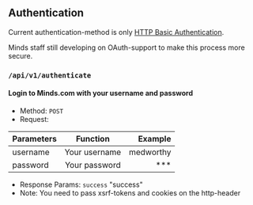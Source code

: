 ## Authentication

Current authentication-method is only [HTTP Basic Authentication](https://developer.mozilla.org/en-US/docs/Web/HTTP/Headers/Authorization).

Minds staff still developing on OAuth-support to make this process more secure.

### `/api/v1/authenticate`
#### Login to Minds.com with your username and password
* Method: `POST`
* Request:

|Parameters|Function|Example|
|---|:---:|---:|
|username|Your username|medworthy|
|password|Your password|***|

* Response Params:
    `success` "success"
* Note: You need to pass xsrf-tokens and cookies on the http-header
